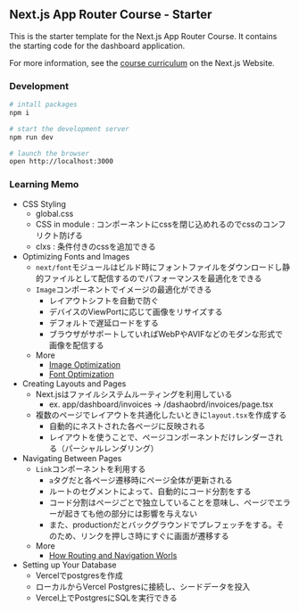 ## Next.js App Router Course - Starter

This is the starter template for the Next.js App Router Course. It contains the starting code for the dashboard application.

For more information, see the [course curriculum](https://nextjs.org/learn) on the Next.js Website.


### Development

```sh
# intall packages
npm i

# start the development server
npm run dev

# launch the browser
open http://localhost:3000
```

### Learning Memo

- CSS Styling
  - global.css
  - CSS in module : コンポーネントにcssを閉じ込めれるのでcssのコンフリクト防げる
  - clxs : 条件付きのcssを追加できる
- Optimizing Fonts and Images
  - `next/font`モジュールはビルド時にフォントファイルをダウンロードし静的ファイルとして配信するのでパフォーマンスを最適化をできる
  - `Image`コンポーネントでイメージの最適化ができる
    - レイアウトシフトを自動で防ぐ
    - デバイスのViewPortに応じて画像をリサイズする
    - デフォルトで遅延ロードをする
    - ブラウザがサポートしていればWebPやAVIFなどのモダンな形式で画像を配信する
  - More
    - [Image Optimization](https://nextjs.org/docs/app/building-your-application/optimizing/images)
    - [Font Optimization](https://nextjs.org/docs/app/building-your-application/optimizing/fonts)
- Creating Layouts and Pages
  - Next.jsはファイルシステムルーティングを利用している
    - ex. app/dashboard/invoices -> /dashaobrd/invoices/page.tsx
  - 複数のページでレイアウトを共通化したいときに`layout.tsx`を作成する
    - 自動的にネストされた各ページに反映される
    - レイアウトを使うことで、ページコンポーネントだけレンダーされる（パーシャルレンダリング）
- Navigating Between Pages
  - `Link`コンポーネントを利用する
    - `a`タグだと各ページ遷移時にページ全体が更新される
    - ルートのセグメントによって、自動的にコード分割をする
    - コード分割はページごとで独立していることを意味し、ページでエラーが起きても他の部分には影響を与えない
    - また、productionだとバックグラウンドでプレフェッチをする。そのため、リンクを押しさ時にすぐに画面が遷移する
  - More
    - [How Routing and Navigation Worls](https://nextjs.org/docs/app/building-your-application/routing/linking-and-navigating#how-routing-and-navigation-works)
- Setting up Your Database
  - Vercelでpostgresを作成
  - ローカルからVercel Postgresに接続し、シードデータを投入
  - Vercel上でPostgresにSQLを実行できる
